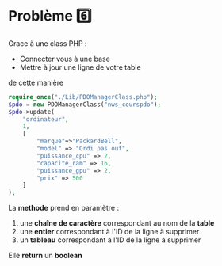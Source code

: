 # Problème 6️⃣

Grace à une class PHP :
- Connecter vous à une base
- Mettre à jour une ligne de votre table

de cette manière

```php
require_once("./Lib/PDOManagerClass.php");
$pdo = new PDOManagerClass("nws_courspdo");
$pdo->update(
    "ordinateur", 
    1,
    [
        "marque"=>"PackardBell",
        "model" => "Ordi pas ouf",
        "puissance_cpu" => 2,
        "capacite_ram" => 16,
        "puissance_gpu" => 2,
        "prix" => 500
    ]
);
```

La __methode__ prend en paramètre : 
1. une __chaîne de caractère__ correspondant au nom de la __table__
2. une __entier__ correspondant à l'ID de la ligne à supprimer
3. un __tableau__ correspondant à l'ID de la ligne à supprimer

Elle __return__ un __boolean__